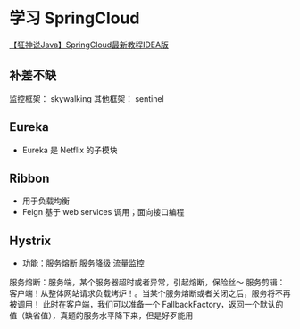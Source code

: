 # 学习 SpringCloud
[【狂神说Java】SpringCloud最新教程IDEA版](https://www.bilibili.com/video/BV1jJ411S7xr?p=5&spm_id_from=pageDriver)

## 补差不缺
监控框架： skywalking
其他框架： sentinel

## Eureka
* Eureka 是 Netflix 的子模块

## Ribbon 
* 用于负载均衡 
* Feign 基于 web services 调用；面向接口编程

## Hystrix 
* 功能：服务熔断 服务降级 流量监控

服务熔断：服务端，某个服务器超时或者异常，引起熔断，保险丝～
服务剪辑：客户端！从整体网站请求负载烤炉！。当某个服务熔断或者关闭之后，服务将不再被调用！
        此时在客户端，我们可以准备一个 FallbackFactory，返回一个默认的值（缺省值），真题的服务水平降下来，但是好歹能用
